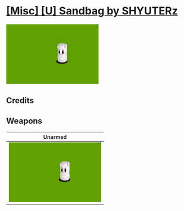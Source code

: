 # [\[Misc\] \[U\] Sandbag by SHYUTERz](./)
 

<img src="./8.%20Unarmed/Unarmed_000.png" alt="[Misc] [U] Sandbag by SHYUTERz standing" />

## Credits



## Weapons
 

|Unarmed |
|  :---: |
| <img alt="Unarmed animation" src="./8.%20Unarmed/Unarmed.gif" /> |
